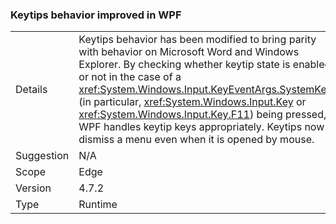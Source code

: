 ### Keytips behavior improved in WPF

|   |   |
|---|---|
|Details|Keytips behavior has been modified to bring parity with behavior on Microsoft Word and Windows Explorer. By checking whether keytip state is enabled or not in the case of a <xref:System.Windows.Input.KeyEventArgs.SystemKey> (in particular, <xref:System.Windows.Input.Key> or <xref:System.Windows.Input.Key.F11>) being pressed, WPF handles keytip keys appropriately. Keytips now dismiss a menu even when it is opened by mouse.|
|Suggestion|N/A|
|Scope|Edge|
|Version|4.7.2|
|Type|Runtime|
